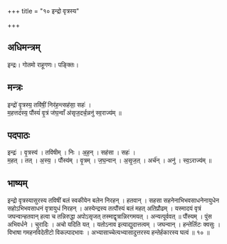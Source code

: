 +++
title = "१० इन्द्रो वृत्रस्य"

+++
## अधिमन्त्रम्
इन्द्रः। गोतमो राहूगणः। पङ्क्तिः।

## मन्त्रः
इन्द्रो॑ वृ॒त्रस्य॒ तवि॑षीं॒ निर॑ह॒न्त्सह॑सा॒ सहः॑ ।  
म॒हत्तद॑स्य॒ पौंस्यं॑ वृ॒त्रं ज॑घ॒न्वाँ अ॑सृज॒दर्च॒न्ननु॑ स्व॒राज्य॑म् ॥

## पदपाठः
इन्द्रः॑ । वृ॒त्रस्य॑ । तवि॑षीम् । निः । अ॒ह॒न् । सह॑सा । सहः॑ ।  
म॒हत् । तत् । अ॒स्य॒ । पौंस्य॑म् । वृ॒त्रम् । ज॒घ॒न्वान् । अ॒सृ॒ज॒त् । अर्च॑न् । अनु॑ । स्व॒ऽराज्य॑म् ॥

## भाष्यम्
इन्द्रो वृत्रस्यासुरस्य तविषीं बलं स्वकीयेन बलेन निरहन् । हतवान् । सहसा सहनेनाभिभवसाधनेनायुधेन सहोऽभिभवसाधनं वृत्रायुधं निरहन् । अस्येन्द्रस्य तत्पौंस्यं बलं महत् अतिप्रौढम् । यस्मादयं वृत्रं जघन्वान्हतवान् हत्वा च तन्निरुद्धा अपोऽसृजत् तस्माद्वृत्रान्निरगमयत् । अन्यत्पूर्ववत् ॥ पौंस्यम् । पुंस अभिवर्धने । चुरादिः । अचो यदिति यत् । यतोऽनाव इत्याद्युदात्तत्वम् । जघन्वान् । हन्तेर्लिटः क्वसुः । विभाषा गमहनविदेतीटो विकल्पादभावः । अभ्यासाच्चेत्यभ्यासादुत्तरस्य हन्तेर्हकारस्य घत्वं ॥ १० ॥